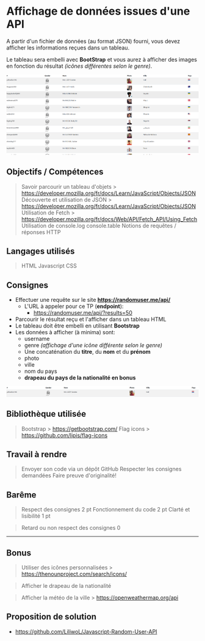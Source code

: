 # Affichage de données issues d'une API

A partir d'un fichier de données (au format JSON) fourni, vous devez afficher les informations reçues dans un tableau.

Le tableau sera embelli avec **BootStrap** et vous aurez à afficher des images en fonction du résultat *(icônes différentes selon le genre)*.

![readme_docs/img.png](readme_docs/img.png)

## Objectifs / Compétences

> Savoir parcourir un tableau d'objets
	> https://developer.mozilla.org/fr/docs/Learn/JavaScript/Objects/JSON
> Découverte et utilisation de JSON
	> https://developer.mozilla.org/fr/docs/Learn/JavaScript/Objects/JSON
> Utilisation de Fetch
	> https://developer.mozilla.org/fr/docs/Web/API/Fetch_API/Using_Fetch
> Utilisation de console.log console.table
> Notions de requêtes / réponses HTTP

## Langages utilisés

> HTML
> Javascript
> CSS

##  Consignes

- Effectuer une requête sur le site **https://randomuser.me/api/**
	- L'URL à appeler pour ce TP (**endpoint**):
		- https://randomuser.me/api/?results=50
- Parcourir le résultat reçu et l'afficher dans un tableau HTML
- Le tableau doit être embelli en utilisant **Bootstrap**
- Les données à afficher (à minima) sont:
	- username
	- genre *(affichage d'une icône différente selon le genre)*
	- Une concaténation du **titre**, du **nom** et du **prénom**
	- photo
	- ville
	- nom du pays 
	- **drapeau du pays de la nationalité en bonus**

![readme_docs/img2.png](readme_docs/img2.png)


## Bibliothèque utilisée

> Bootstrap
	> https://getbootstrap.com/
> Flag icons
	> https://github.com/lipis/flag-icons


## Travail à rendre

> Envoyer son code via un dépôt GitHub
> Respecter les consignes demandées
> Faire preuve d'originalité!

## Barême

> Respect des consignes     2 pt
> Fonctionnement du code    2 pt
> Clarté et lisibilité      1 pt

> Retard ou non respect des consignes 0

***

## Bonus

> Utiliser des icônes personnalisées
	> https://thenounproject.com/search/icons/

> Afficher le drapeau de la nationalité

> Afficher la météo de la ville
	> https://openweathermap.org/api


## Proposition de solution

- https://github.com/LiliwoL/Javascript-Random-User-API